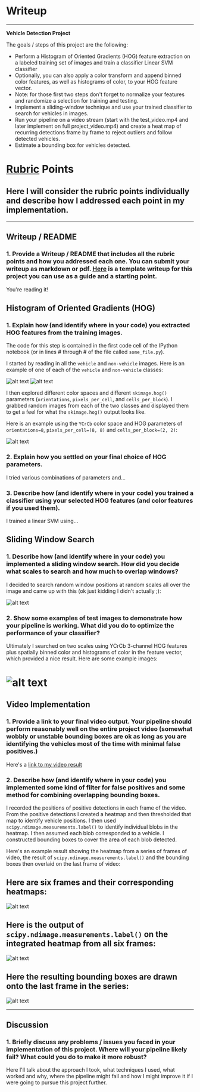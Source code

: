 # Writeup

--------------------------------------------------------------------------------

**Vehicle Detection Project**

The goals / steps of this project are the following:

- Perform a Histogram of Oriented Gradients (HOG) feature extraction on a labeled training set of images and train a classifier Linear SVM classifier
- Optionally, you can also apply a color transform and append binned color features, as well as histograms of color, to your HOG feature vector.
- Note: for those first two steps don't forget to normalize your features and randomize a selection for training and testing.
- Implement a sliding-window technique and use your trained classifier to search for vehicles in images.
- Run your pipeline on a video stream (start with the test_video.mp4 and later implement on full project_video.mp4) and create a heat map of recurring detections frame by frame to reject outliers and follow detected vehicles.
- Estimate a bounding box for vehicles detected.

# [Rubric](https://review.udacity.com/#!/rubrics/513/view) Points

## Here I will consider the rubric points individually and describe how I addressed each point in my implementation.

--------------------------------------------------------------------------------

## Writeup / README

### 1\. Provide a Writeup / README that includes all the rubric points and how you addressed each one. You can submit your writeup as markdown or pdf. [Here](https://github.com/udacity/CarND-Vehicle-Detection/blob/master/writeup_template.md) is a template writeup for this project you can use as a guide and a starting point.

You're reading it!

## Histogram of Oriented Gradients (HOG)

### 1\. Explain how (and identify where in your code) you extracted HOG features from the training images.

The code for this step is contained in the first code cell of the IPython notebook (or in lines # through # of the file called `some_file.py`).

I started by reading in all the `vehicle` and `non-vehicle` images. Here is an example of one of each of the `vehicle` and `non-vehicle` classes:

![alt text][image1] ![alt text][image1_1]

I then explored different color spaces and different `skimage.hog()` parameters (`orientations`, `pixels_per_cell`, and `cells_per_block`). I grabbed random images from each of the two classes and displayed them to get a feel for what the `skimage.hog()` output looks like.

Here is an example using the `YCrCb` color space and HOG parameters of `orientations=8`, `pixels_per_cell=(8, 8)` and `cells_per_block=(2, 2)`:

![alt text][image2]

### 2\. Explain how you settled on your final choice of HOG parameters.

I tried various combinations of parameters and...

### 3\. Describe how (and identify where in your code) you trained a classifier using your selected HOG features (and color features if you used them).

I trained a linear SVM using...

## Sliding Window Search

### 1\. Describe how (and identify where in your code) you implemented a sliding window search. How did you decide what scales to search and how much to overlap windows?

I decided to search random window positions at random scales all over the image and came up with this (ok just kidding I didn't actually ;):

![alt text][image3]

### 2\. Show some examples of test images to demonstrate how your pipeline is working. What did you do to optimize the performance of your classifier?

Ultimately I searched on two scales using YCrCb 3-channel HOG features plus spatially binned color and histograms of color in the feature vector, which provided a nice result. Here are some example images:

# ![alt text][image4]

## Video Implementation

### 1\. Provide a link to your final video output. Your pipeline should perform reasonably well on the entire project video (somewhat wobbly or unstable bounding boxes are ok as long as you are identifying the vehicles most of the time with minimal false positives.)

Here's a [link to my video result][video1]

### 2\. Describe how (and identify where in your code) you implemented some kind of filter for false positives and some method for combining overlapping bounding boxes.

I recorded the positions of positive detections in each frame of the video. From the positive detections I created a heatmap and then thresholded that map to identify vehicle positions. I then used `scipy.ndimage.measurements.label()` to identify individual blobs in the heatmap. I then assumed each blob corresponded to a vehicle. I constructed bounding boxes to cover the area of each blob detected.

Here's an example result showing the heatmap from a series of frames of video, the result of `scipy.ndimage.measurements.label()` and the bounding boxes then overlaid on the last frame of video:

## Here are six frames and their corresponding heatmaps:

![alt text][image5]

## Here is the output of `scipy.ndimage.measurements.label()` on the integrated heatmap from all six frames:

![alt text][image6]

## Here the resulting bounding boxes are drawn onto the last frame in the series:

![alt text][image7]

--------------------------------------------------------------------------------

## Discussion

### 1\. Briefly discuss any problems / issues you faced in your implementation of this project. Where will your pipeline likely fail? What could you do to make it more robust?

Here I'll talk about the approach I took, what techniques I used, what worked and why, where the pipeline might fail and how I might improve it if I were going to pursue this project further.

[//]: # "Image References"
[image1]: ./examples/car.png
[image1_1]: ./examples/notcar.png
[image2]: ./examples/hot_ex.png
[image3]: ./examples/slidingwindows.png
[image4]: ./examples/slidingwindow.png
[image5]: ./examples/bboxes_and_heat.png
[image6]: ./examples/labels_map.png
[image7]: ./examples/final.png
[video1]: ./project_video.mp4

